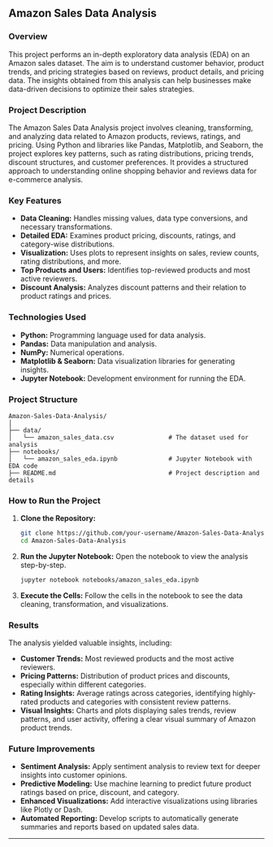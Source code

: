 

## Amazon Sales Data Analysis

### Overview
This project performs an in-depth exploratory data analysis (EDA) on an Amazon sales dataset. The aim is to understand customer behavior, product trends, and pricing strategies based on reviews, product details, and pricing data. The insights obtained from this analysis can help businesses make data-driven decisions to optimize their sales strategies.

### Project Description
The Amazon Sales Data Analysis project involves cleaning, transforming, and analyzing data related to Amazon products, reviews, ratings, and pricing. Using Python and libraries like Pandas, Matplotlib, and Seaborn, the project explores key patterns, such as rating distributions, pricing trends, discount structures, and customer preferences. It provides a structured approach to understanding online shopping behavior and reviews data for e-commerce analysis.

### Key Features
- **Data Cleaning:** Handles missing values, data type conversions, and necessary transformations.
- **Detailed EDA:** Examines product pricing, discounts, ratings, and category-wise distributions.
- **Visualization:** Uses plots to represent insights on sales, review counts, rating distributions, and more.
- **Top Products and Users:** Identifies top-reviewed products and most active reviewers.
- **Discount Analysis:** Analyzes discount patterns and their relation to product ratings and prices.

### Technologies Used
- **Python:** Programming language used for data analysis.
- **Pandas:** Data manipulation and analysis.
- **NumPy:** Numerical operations.
- **Matplotlib & Seaborn:** Data visualization libraries for generating insights.
- **Jupyter Notebook:** Development environment for running the EDA.

### Project Structure
```
Amazon-Sales-Data-Analysis/
│
├── data/
│   └── amazon_sales_data.csv               # The dataset used for analysis
├── notebooks/
│   └── amazon_sales_eda.ipynb              # Jupyter Notebook with EDA code
├── README.md                               # Project description and details
```

### How to Run the Project
1. **Clone the Repository:**
   ```bash
   git clone https://github.com/your-username/Amazon-Sales-Data-Analysis.git
   cd Amazon-Sales-Data-Analysis
   ```

2. **Run the Jupyter Notebook:**
   Open the notebook to view the analysis step-by-step.
   ```bash
   jupyter notebook notebooks/amazon_sales_eda.ipynb
   ```

3. **Execute the Cells:**
   Follow the cells in the notebook to see the data cleaning, transformation, and visualizations.

### Results
The analysis yielded valuable insights, including:
- **Customer Trends:** Most reviewed products and the most active reviewers.
- **Pricing Patterns:** Distribution of product prices and discounts, especially within different categories.
- **Rating Insights:** Average ratings across categories, identifying highly-rated products and categories with consistent review patterns.
- **Visual Insights:** Charts and plots displaying sales trends, review patterns, and user activity, offering a clear visual summary of Amazon product trends.

### Future Improvements
- **Sentiment Analysis:** Apply sentiment analysis to review text for deeper insights into customer opinions.
- **Predictive Modeling:** Use machine learning to predict future product ratings based on price, discount, and category.
- **Enhanced Visualizations:** Add interactive visualizations using libraries like Plotly or Dash.
- **Automated Reporting:** Develop scripts to automatically generate summaries and reports based on updated sales data.

---

